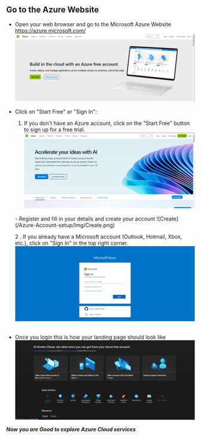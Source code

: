 ## Go to the Azure Website
- Open your web browser and go to the Microsoft Azure Website <br> https://azure.microsoft.com/ 
![azurehomepage](/Azure-Account-setup/Img/Azurehomepage.png) 
- Click on "Start Free" or "Sign In":

  1.  If you don't have an Azure account, click on the "Start Free" button to sign up for a free trial.
  ![start free](/Azure-Account-setup/Img/Startfreeindication.png) 
    <br> 
  - Register and fill in your details and create your account 
       ![Create](/Azure-Account-setup/Img/Create.png)
  
    
  
  2 . If you already have a Microsoft account (Outlook, Hotmail, Xbox, etc.), click on "Sign In" in the top right corner. 
         ![signin](/Azure-Account-setup/Img/Signin.png) 
        <br>
        <br>
- Once you login this is how your landing page should look like 
       ![Landpage](/Azure-Account-setup/Img/loggedinlandingpage.png) 

 ***Now you are Good to explore Azure Cloud services***
  

[def]: /Azure-Account-setup/Img/createAccount.png